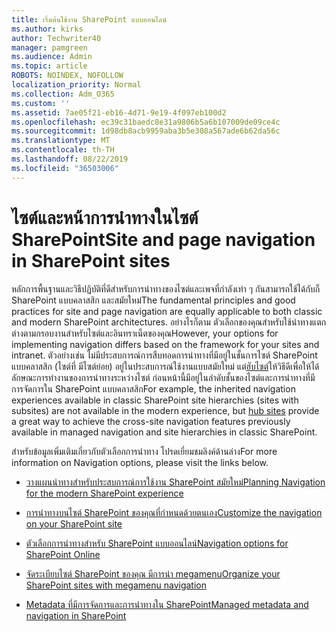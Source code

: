 ```yaml
---
title: เริ่มต้นใช้งาน SharePoint แบบออนไลน์
ms.author: kirks
author: Techwriter40
manager: pamgreen
ms.audience: Admin
ms.topic: article
ROBOTS: NOINDEX, NOFOLLOW
localization_priority: Normal
ms.collection: Adm_O365
ms.custom: ''
ms.assetid: 7ae05f21-eb16-4d71-9e19-4f097eb100d2
ms.openlocfilehash: ec39c31baedc8e31a9806b5a6b107009de09ce4c
ms.sourcegitcommit: 1d98db8acb9959aba3b5e308a567ade6b62da56c
ms.translationtype: MT
ms.contentlocale: th-TH
ms.lasthandoff: 08/22/2019
ms.locfileid: "36503006"
---
```

# <a name="site-and-page-navigation-in-sharepoint-sites"></a><span data-ttu-id="fc023-102">ไซต์และหน้าการนำทางในไซต์ SharePoint</span><span class="sxs-lookup"><span data-stu-id="fc023-102">Site and page navigation in SharePoint sites</span></span>

<span data-ttu-id="fc023-103">หลักการพื้นฐานและวิธีปฏิบัติที่ดีสำหรับการนำทางของไซต์และเพจที่กำลังเท่า ๆ กันสามารถใช้ได้กับก็ SharePoint แบบคลาสสิก และสมัยใหม่</span><span class="sxs-lookup"><span data-stu-id="fc023-103">The fundamental principles and good practices for site and page navigation are equally applicable to both classic and modern SharePoint architectures.</span></span> <span data-ttu-id="fc023-104">อย่างไรก็ตาม ตัวเลือกของคุณสำหรับใช้นำทางแตกต่างตามกรอบงานสำหรับไซต์และอินทราเน็ตของคุณ</span><span class="sxs-lookup"><span data-stu-id="fc023-104">However, your options for implementing navigation differs based on the framework for your sites and intranet.</span></span> <span data-ttu-id="fc023-105">ตัวอย่างเช่น ไม่มีประสบการณ์การสืบทอดการนำทางที่มีอยู่ในชั้นการไซต์ SharePoint แบบคลาสสิก (ไซต์ที่ มีไซต์ย่อย) อยู่ในประสบการณ์ใช้งานแบบสมัยใหม่ แต่[ฮับไซต์](https://support.office.com/article/fe26ae84-14b7-45b6-a6d1-948b3966427f)ให้วิธีดีเพื่อให้ได้ลักษณะการทำงานของการนำทางระหว่างไซต์ ก่อนหน้านี้มีอยู่ในลำดับชั้นของไซต์และการนำทางที่มีการจัดการใน SharePoint แบบคลาสสิก</span><span class="sxs-lookup"><span data-stu-id="fc023-105">For example, the inherited navigation experiences available in classic SharePoint site hierarchies (sites with subsites) are not available in the modern experience, but [hub sites](https://support.office.com/article/fe26ae84-14b7-45b6-a6d1-948b3966427f) provide a great way to achieve the cross-site navigation features previously available in managed navigation and site hierarchies in classic SharePoint.</span></span>

 <span data-ttu-id="fc023-106">สำหรับข้อมูลเพิ่มเติมเกี่ยวกับตัวเลือกการนำทาง โปรดเยี่ยมชมลิงค์ด้านล่าง</span><span class="sxs-lookup"><span data-stu-id="fc023-106">For more information on Navigation options, please visit the links below.</span></span>

 - [<span data-ttu-id="fc023-107">วางแผนนำทางสำหรับประสบการณ์การใช้งาน SharePoint สมัยใหม่</span><span class="sxs-lookup"><span data-stu-id="fc023-107">Planning Navigation for the modern SharePoint experience</span></span>](https://docs.microsoft.com/sharepoint/plan-navigation-modern-experience)

- [<span data-ttu-id="fc023-108">การนำทางบนไซต์ SharePoint ของคุณที่กำหนดด้วยตนเอง</span><span class="sxs-lookup"><span data-stu-id="fc023-108">Customize the navigation on your SharePoint site</span></span>](https://support.office.com/article/customize-the-navigation-on-your-sharepoint-site-3cd61ae7-a9ed-4e1e-bf6d-4655f0bf25ca)

- [<span data-ttu-id="fc023-109">ตัวเลือกการนำทางสำหรับ SharePoint แบบออนไลน์</span><span class="sxs-lookup"><span data-stu-id="fc023-109">Navigation options for SharePoint Online</span></span>](https://docs.microsoft.com/office365/enterprise/navigation-options-for-sharepoint-online)
 
- [<span data-ttu-id="fc023-110">จัดระเบียบไซต์ SharePoint ของคุณ มีการนำ megamenu</span><span class="sxs-lookup"><span data-stu-id="fc023-110">Organize your SharePoint sites with megamenu navigation</span></span>](https://techcommunity.microsoft.com/t5/Microsoft-SharePoint-Blog/Organize-your-SharePoint-sites-with-megamenu-navigation-and-new/ba-p/328068)

- [<span data-ttu-id="fc023-111">Metadata ที่มีการจัดการและการนำทางใน SharePoint</span><span class="sxs-lookup"><span data-stu-id="fc023-111">Managed metadata and navigation in SharePoint</span></span>](https://docs.microsoft.com/sharepoint/dev/general-development/managed-metadata-and-navigation-in-sharepoint)


